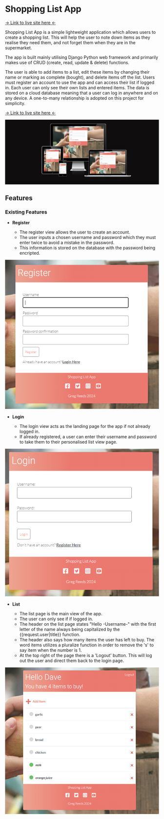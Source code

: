 # Shopping List App

[-> Link to live site here <-](https://shopping-list-app-bd52d42b5faa.herokuapp.com/)

Shopping List App is a simple lightweight application which allows users to create a shopping list. This will help the user to note down items as they realise they need them, and not forget them when they are in the supermarket.

The app is built mainly utilising Django Python web framework and primarily makes use of CRUD (create, read, update & delete) functions.

The user is able to add items to a list, edit these items by changing their name or marking as complete (bought), and delete items off the list. Users must register an account to use the app and can access their list if logged in. Each user can only see their own lists and entered items. The data is stored on a cloud database meaning that a user can log in anywhere and on any device. A one-to-many relationship is adopted on this project for simplicity.

[-> Link to live site here <-](https://shopping-list-app-bd52d42b5faa.herokuapp.com/)

![Responsive Mockup Of Site](readme_files/images/responsive_site.PNG)

## Features

### Existing Features

- __Register__

    - The register view allows the user to create an account.
    - The user inputs a chosen username and password which they must enter twice to avoid a mistake in the password.
    - This information is stored on the database with the password being encripted.

![Register](readme_files/images/register.PNG)

- __Login__

    - The login view acts as the landing page for the app if not already logged in.
    - If already registered, a user can enter their username and password to take them to their personalised list view page.

![Login](readme_files/images/login.PNG)

- __List__

    - The list page is the main view of the app.
    - The user can only see if if logged in.
    - The header on the list page states "Hello -Username-" with the first letter of the name always being capitalized by the {{request.user|title}} function.
    - The header also says how many items the user has left to buy. The word items utilizes a pluralize function in order to remove the 's' to say item when the number is 1.
    - At the top right of the page there is a 'Logout' button. This will log out the user and direct them back to the login page.

![List](readme_files/images/list_view.PNG)
